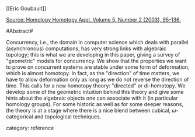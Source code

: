 [[Eric Goubault]]

[Source: Homology Homotopy Appl. Volume 5, Number 2 (2003), 95-136.](http://projecteuclid.org/DPubS?service=UI&version=1.0&verb=Display&handle=euclid.hha/1088453323)

#Abstract#

Concurrency, i.e., the domain in computer science which deals with parallel (asynchronous) computations, has very strong links with algebraic topology; this is what we are developing in this paper, giving a survey of "geometric" models for concurrency. We show that the properties we want to prove on concurrent systems are stable under some form of deformation, which is almost homotopy. In fact, as the "direction" of time matters, we have to allow deformation only as long as we do not reverse the direction of time. This calls for a new homotopy theory: "directed" or di-homotopy. We develop some of the geometric intuition behind this theory and give some hints about the algebraic objects one can associate with it (in particular homology groups). For some historic as well as for some deeper reasons, the theory is at a stage where there is a nice blend between cubical, $\omega$-categorical and topological techniques.

category: reference